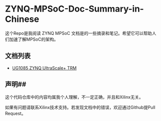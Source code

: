 # ZYNQ-MPSoC-Doc-Summary-in-Chinese
这个Repo是我阅读 ZYNQ MPSoC 文档是的一些摘录和笔记。希望它可以帮助人们加速了解MPSoC的架构。

## 文档列表 ##
- [UG1085 ZYNQ UltraScale+ TRM](http://www.xilinx.com/support/documentation/user_guides/ug1085-zynq-ultrascale-trm.pdf)

## 声明##
这个代码仓库中的内容均属我个人理解，不一定正确，并且和Xilinx无关。

如果有问题请联系Xilinx技术支持。若发现文档中的错误，欢迎通过Github提Pull Request。
